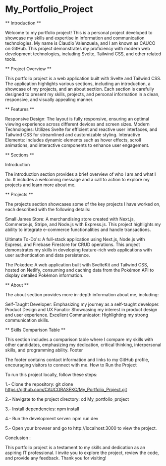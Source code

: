 # My_Portfolio_Project


** Introduction **

Welcome to my portfolio project! This is a personal project developed to showcase my skills and expertise in information and communication technologies. My name is Claudio Valenzuela, and I am known as CAUCO on GitHub. This project demonstrates my proficiency with modern web development technologies, including Svelte, Tailwind CSS, and other related tools.

** Project Overview **

This portfolio project is a web application built with Svelte and Tailwind CSS. The application highlights various sections, including an introduction, a showcase of my projects, and an about section. Each section is carefully designed to present my skills, projects, and personal information in a clean, responsive, and visually appealing manner.

** Features **

Responsive Design: The layout is fully responsive, ensuring an optimal viewing experience across different devices and screen sizes.
                   Modern Technologies: Utilizes Svelte for efficient and reactive user interfaces, and Tailwind CSS for streamlined and customizable styling.
                   Interactive Elements: Includes dynamic elements such as hover effects, scroll animations, and interactive components to enhance user engagement.


    
** Sections **

Introduction

The introduction section provides a brief overview of who I am and what I do. It includes a welcoming message and a call to action to explore my projects and learn more about me.

** Projects **

The projects section showcases some of the key projects I have worked on, each described with the following details:

Small James Store: A merchandising store created with Next.js, Commerce.js, Stripe, and Node.js with Express.js. This project highlights my ability to integrate e-commerce functionalities and handle transactions.

Ultimate To-Do's: A full-stack application using Next.js, Node.js with Express, and Firebase Firestore for CRUD operations. This project demonstrates my skills in developing feature-rich web applications with user authentication and data persistence.

The Pokedex: A web application built with SvelteKit and Tailwind CSS, hosted on Netlify, consuming and caching data from the Pokémon API to display detailed Pokémon information.

  

** About **

The about section provides more in-depth information about me, including:

Self-Taught Developer: Emphasizing my journey as a self-taught developer.
                       Product Design and UX Fanatic: Showcasing my interest in product design and user experience.
                       Excellent Communicator: Highlighting my strong communication skills.

    

** Skills Comparison Table **

This section includes a comparison table where I compare my skills with other candidates, emphasizing my dedication, critical thinking, interpersonal skills, and programming ability.
Footer

The footer contains contact information and links to my GitHub profile, encouraging visitors to connect with me.
How to Run the Project

To run this project locally, follow these steps:

1.- Clone the repository: git clone https://github.com/CAUCORASEKO/My_Portfolio_Project.git

2.- Navigate to the project directory: cd My_portfolio_project

3.- Install dependencies: npm install

4.- Run the development server: npm run dev

5.- Open your browser and go to http://localhost:3000 to view the project.

Conclusion :

This portfolio project is a testament to my skills and dedication as an aspiring IT professional. I invite you to explore the project, review the code, and provide any feedback. Thank you for visiting!

